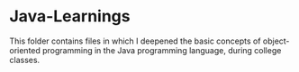 # Java-Learnings

This folder contains files in which I deepened the basic concepts of object-oriented programming in the Java programming language, during college classes.
